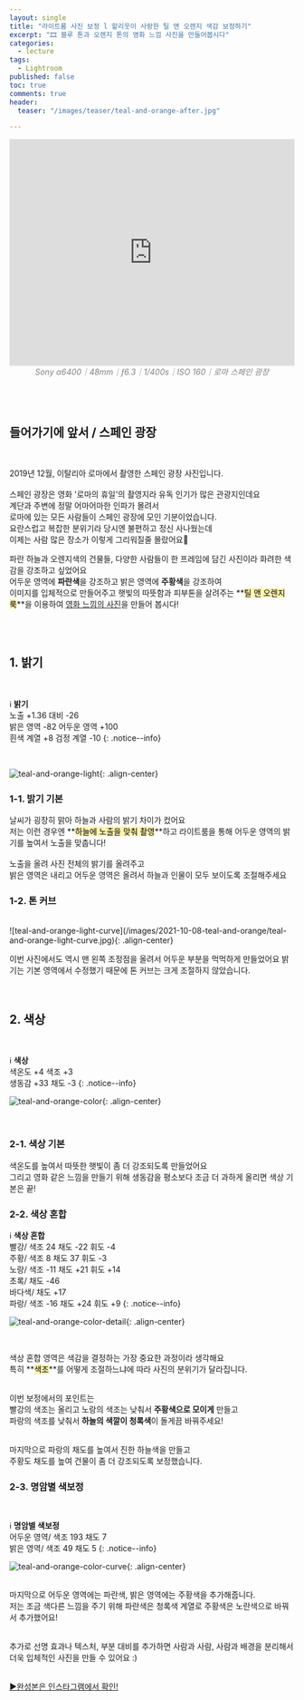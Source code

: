 ```yaml
---
layout: single
title: "라이트룸 사진 보정 l 할리웃이 사랑한 틸 앤 오렌지 색감 보정하기"
excerpt: "🎞 블루 톤과 오렌지 톤의 영화 느낌 사진을 만들어봅시다"
categories:
  - lecture
tags:
  - Lightroom
published: false
toc: true
comments: true
header:
  teaser: "/images/teaser/teal-and-orange-after.jpg"

---
```


<center><iframe frameborder="0" class="juxtapose" width="100%" height="400" src="https://cdn.knightlab.com/libs/juxtapose/latest/embed/index.html?uid=91ef7bfc-2a6b-11ec-abb7-b9a7ff2ee17c"></iframe></center>
<center><i><span style="color:gray"> Sony α6400｜48mm｜ƒ6.3｜1/400s｜ISO 160｜로마 스페인 광장</span></i></center>
<br>
<br>
<br>

## 들어가기에 앞서 / 스페인 광장
<br>

2019년 12월, 이탈리아 로마에서 촬영한 스페인 광장 사진입니다.<br><br>
스페인 광장은 영화 '로마의 휴일'의 촬영지라 유독 인기가 많은 관광지인데요<br>
계단과 주변에 정말 어마어마한 인파가 몰려서<br>
로마에 있는 모든 사람들이 스페인 광장에 모인 기분이었습니다.<br>
요란스럽고 복잡한 분위기라 당시엔 불편하고 정신 사나웠는데<br>
이제는 사람 많은 장소가 이렇게 그리워질줄 몰랐어요🥲<br>

파란 하늘과 오렌지색의 건물들, 다양한 사람들이 한 프레임에 담긴 사진이라 화려한 색감을 강조하고 싶었어요<br>
어두운 영역에 **파란색**을 강조하고 밝은 영역에 **주황색**을 강조하여 <br>
이미지를 입체적으로 만들어주고 햇빛의 따뜻함과 피부톤을 살려주는 **<mark style='background-color: #fff5b1'>틸 앤 오렌지 룩</mark>**을 이용하여 <u>영화 느낌의 사진</u>을 만들어 봅시다!<br><br>

<br>

## 1. 밝기

<br>

ℹ️ **밝기**  
노출 +1.36 대비 -26  
밝은 영역 -82 어두운 영역 +100  
흰색 계열 +8 검정  계열 -10 
{: .notice--info}

<br>

![teal-and-orange-light](/images/2021-10-08-teal-and-orange/teal-and-orange-light.jpg){: .align-center}
<br>

### 1-1. 밝기 기본
날씨가 굉장히 맑아 하늘과 사람의 밝기 차이가 컸어요<br>
저는 이런 경우엔 **<mark style='background-color: #fff5b1'>하늘에 노출을 맞춰 촬영</mark>**하고 라이트룸을 통해 어두운 영역의 밝기를 높여서 노출을 맞춥니다!<br><br>
노출을 올려 사진 전체의 밝기를 올려주고<br>
밝은 영역은 내리고 어두운 영역은 올려서 하늘과 인물이 모두 보이도록 조절해주세요<br>


### 1-2. 톤 커브
<br>
![teal-and-orange-light-curve](/images/2021-10-08-teal-and-orange/teal-and-orange-light-curve.jpg){: .align-center}

<br>

이번 사진에서도 역시 맨 왼쪽 조정점을 올려서 어두운 부분을 먹먹하게 만들었어요
밝기는 기본 영역에서 수정했기 때문에 톤 커브는 크게 조절하지 않았습니다.

<br>

## 2. 색상

<br>

ℹ️ **색상**  
색온도 +4 색조 +3  
생동감 +33 채도 -3 
{: .notice--info}
<br>

![teal-and-orange-color](/images/2021-10-08-teal-and-orange/teal-and-orange-color.jpg){: .align-center}

<br>

### 2-1. 색상 기본

색온도를 높여서 따뜻한 햇빛이 좀 더 강조되도록 만들었어요 <br>
그리고 영화 같은 느낌을 만들기 위해 생동감을 평소보다 조금 더 과하게 올리면 색상 기본은 끝!  <br>

### 2-2. 색상 혼합

ℹ️ **색상 혼합**<br>
빨강/ 색조 24 채도 -22 휘도 -4<br>
주황/ 색조 8 채도 37 휘도 -3<br>
노랑/ 색조 -11 채도 +21 휘도 +14<br>
초록/ 채도 -46<br>
바다색/ 채도 +17<br>
파랑/ 색조 -16 채도 +24 휘도 +9
{: .notice--info}
<br>

![teal-and-orange-color-detail](/images/2021-10-08-teal-and-orange/teal-and-orange-color-detail.jpg){: .align-center}

<br>

색상 혼합 영역은 색감을 결정하는 가장 중요한 과정이라 생각해요<br>
특히 **<mark style='background-color: #fff5b1'>색조</mark>**를 어떻게 조절하느냐에 따라 사진의 분위기가 달라집니다.<br><br>

이번 보정에서의 포인트는<br>
빨강의 색조는 올리고 노랑의 색조는 낮춰서 **주황색으로 모이게** 만들고<br>
파랑의 색조를 낮춰서 **하늘의 색깔이 청록색**이 돌게끔 바꿔주세요!<br><br>

마지막으로 파랑의 채도를 높여서 진한 하늘색을 만들고<br>
주황도 채도를 높여 건물이 좀 더 강조되도록 보정했습니다.<br>


### 2-3. 명암별 색보정

<br>

ℹ️ **명암별 색보정**  
어두운 영역/ 색조 193 채도 7<br>
밝은 영역/ 색조 49 채도 5
{: .notice--info}
<br>

![teal-and-orange-color-curve](/images/2021-10-08-teal-and-orange/teal-and-orange-color-curve.jpg){: .align-center}

<br>
마지막으로 어두운 영역에는 파란색, 밝은 영역에는 주황색을 추가해줍니다.<br>
저는 조금 색다른 느낌을 주기 위해 파란색은 청록색 계열로 주황색은 노란색으로 바꿔서 추가했어요!<br>
<br>

추가로 선명 효과나 텍스처, 부분 대비를 추가하면 사람과 사람, 사람과 배경을 분리해서<br>
더욱 입체적인 사진을 만들 수 있어요 :)<br><br>


[▶️완성본은 인스타그램에서 확인!](https://www.instagram.com/p/CUuPT78P_e0/)

